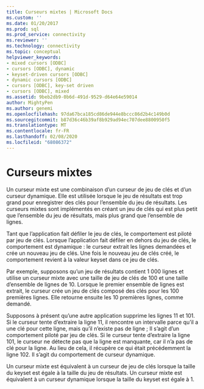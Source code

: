 ```yaml
---
title: Curseurs mixtes | Microsoft Docs
ms.custom: ''
ms.date: 01/20/2017
ms.prod: sql
ms.prod_service: connectivity
ms.reviewer: ''
ms.technology: connectivity
ms.topic: conceptual
helpviewer_keywords:
- mixed cursors [ODBC]
- cursors [ODBC], dynamic
- keyset-driven cursors [ODBC]
- dynamic cursors [ODBC]
- cursors [ODBC], key-set driven
- cursors [ODBC], mixed
ms.assetid: 9beb2db9-0b6d-491d-9529-d64e64e59014
author: MightyPen
ms.author: genemi
ms.openlocfilehash: 97da67bca185cd86de944e8bccc86d2b4c149b0d
ms.sourcegitcommit: b87d36c46b39af8b929ad94ec707dee8800950f5
ms.translationtype: MT
ms.contentlocale: fr-FR
ms.lasthandoff: 02/08/2020
ms.locfileid: "68086372"
---
```

# <a name="mixed-cursors"></a>Curseurs mixtes

Un curseur mixte est une combinaison d’un curseur de jeu de clés et d’un curseur dynamique. Elle est utilisée lorsque le jeu de résultats est trop grand pour enregistrer des clés pour l’ensemble du jeu de résultats. Les curseurs mixtes sont implémentés en créant un jeu de clés qui est plus petit que l’ensemble du jeu de résultats, mais plus grand que l’ensemble de lignes.  
  
 Tant que l’application fait défiler le jeu de clés, le comportement est piloté par jeu de clés. Lorsque l’application fait défiler en dehors du jeu de clés, le comportement est dynamique : le curseur extrait les lignes demandées et crée un nouveau jeu de clés. Une fois le nouveau jeu de clés créé, le comportement revient à la valeur keyset dans ce jeu de clés.  
  
 Par exemple, supposons qu’un jeu de résultats contient 1 000 lignes et utilise un curseur mixte avec une taille de jeu de clés de 100 et une taille d’ensemble de lignes de 10. Lorsque le premier ensemble de lignes est extrait, le curseur crée un jeu de clés composé des clés pour les 100 premières lignes. Elle retourne ensuite les 10 premières lignes, comme demandé.  
  
 Supposons à présent qu’une autre application supprime les lignes 11 et 101. Si le curseur tente d’extraire la ligne 11, il rencontre un intervalle parce qu’il a une clé pour cette ligne, mais qu’il n’existe pas de ligne ; Il s’agit d’un comportement piloté par jeu de clés. Si le curseur tente d’extraire la ligne 101, le curseur ne détecte pas que la ligne est manquante, car il n’a pas de clé pour la ligne. Au lieu de cela, il récupère ce qui était précédemment la ligne 102. Il s’agit du comportement de curseur dynamique.  
  
 Un curseur mixte est équivalent à un curseur de jeu de clés lorsque la taille du keyset est égale à la taille du jeu de résultats. Un curseur mixte est équivalent à un curseur dynamique lorsque la taille du keyset est égale à 1.
